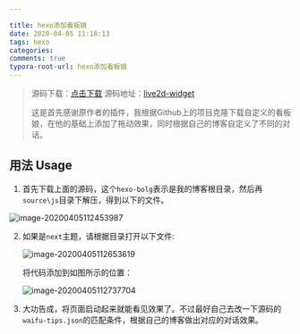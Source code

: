 ```yaml
---

title: hexo添加看板娘
date: 2020-04-05 11:18:13
tags: hexo
categories: 
comments: true
typora-root-url: hexo添加看板娘
---
```


> 源码下载：[点击下载](http://cloud.poorman.top/index.php?share/folder&user=1&sid=NgEfhW2k#) 源码地址：[live2d-widget](https://github.com/stevenjoezhang/live2d-widget)
>
> 这是首先感谢原作者的插件，我根据Github上的项目克隆下载自定义的看板娘，在他的基础上添加了拖动效果，同时根据自己的博客自定义了不同的对话。

<!--more-->

## 用法 Usage

1. 首先下载上面的源码，这个`hexo-bolg`表示是我的博客根目录，然后再`source\js`目录下解压，得到以下的文件。

![image-20200405112453987](/images/image-20200405112453987.png)

2. 如果是`next`主题，请根据目录打开以下文件:

   ![image-20200405112653619](/images/image-20200405112653619.png)

   将代码添加到如图所示的位置：

   ![image-20200405112737704](/images/image-20200405112737704.png)

3. 大功告成，将页面启动起来就能看见效果了。不过最好自己去改一下源码的`waifu-tips.json`的匹配条件，根据自己的博客做出对应的对话效果。
